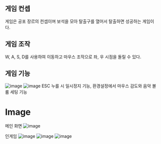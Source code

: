 ## 게임 컨셉  
게임은 공포 장르의 컨셉이며 보석을 모아 탈출구를 열어서 탈출하면 성공하는 게임이다.
## 게임 조작 
W, A, S, D를 사용하여 이동하고 마우스 조작으로 좌, 우 시점을 돌릴 수 있다.  
## 게임 기능
![image](https://user-images.githubusercontent.com/97511714/186194666-17f5d02f-8c7d-47fb-8c42-b580017de8b7.png)
![image](https://user-images.githubusercontent.com/97511714/186193971-6591aec7-d8a3-466c-afb0-fb78f0a815f3.png)
ESC 누를 시 일시정지 기능, 환경설정에서 마우스 감도와 음악 볼륨 세팅 기능


# Image  
메인 화면
![image](https://user-images.githubusercontent.com/97511714/186193126-4a26cedb-6be7-44d0-b9d7-436bc6cf57b1.png)
  
인게임
![image](https://user-images.githubusercontent.com/97511714/186193415-c773b535-df8c-4b3e-875a-542f51730dd4.png)
![image](https://user-images.githubusercontent.com/97511714/186194833-ca5daded-c187-448d-9ac7-b0c7cf4c2a1d.png)
![image](https://user-images.githubusercontent.com/97511714/186194958-d1a53615-cb71-484a-ad07-bbe20e800ad4.png)

